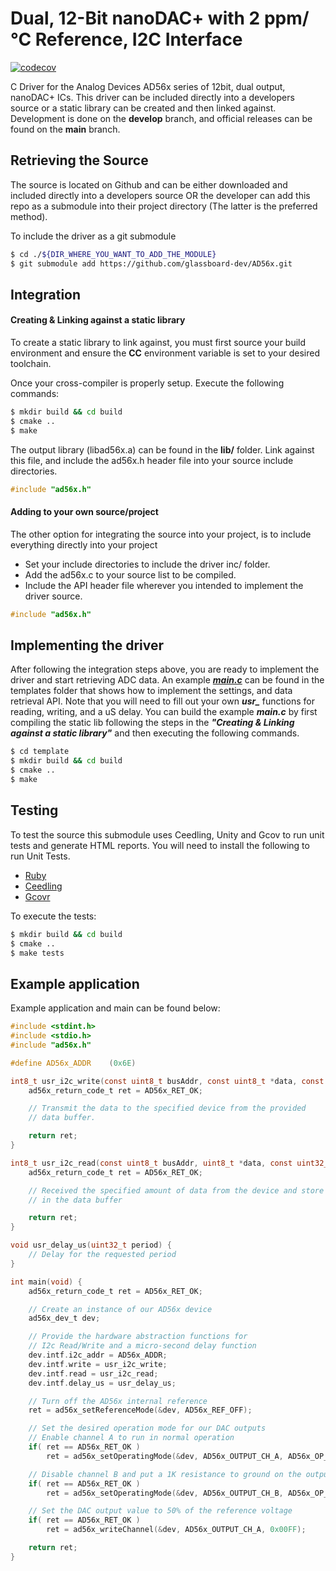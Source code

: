 # Dual, 12-Bit nanoDAC+ with 2 ppm/°C Reference, I2C Interface
[![codecov](https://codecov.io/gh/glassboard-dev/AD56x/branch/main/graph/badge.svg?token=BG7A0OFND7)](https://codecov.io/gh/glassboard-dev/AD56x)

C Driver for the Analog Devices AD56x series of 12bit, dual output, nanoDAC+ ICs. This driver can be included directly into a developers source or a static library can be created and then linked against. Development is done on the **develop** branch, and official releases can be found on the **main** branch.

## Retrieving the Source
The source is located on Github and can be either downloaded and included directly into a developers source OR the developer can add this repo as a submodule into their project directory (The latter is the preferred method).

To include the driver as a git submodule
```bash
$ cd ./${DIR_WHERE_YOU_WANT_TO_ADD_THE_MODULE}
$ git submodule add https://github.com/glassboard-dev/AD56x.git
```

## Integration
#### Creating & Linking against a static library
To create a static library to link against, you must first source your build environment and ensure the **CC** environment variable is set to your desired toolchain.

Once your cross-compiler is properly setup. Execute the following commands:
```bash
$ mkdir build && cd build
$ cmake ..
$ make
```
The output library (libad56x.a) can be found in the **lib/** folder. Link against this file, and include the ad56x.h header file into your source include directories.
```c
#include "ad56x.h"
```

#### Adding to your own source/project
The other option for integrating the source into your project, is to include everything directly into your project
* Set your include directories to include the driver inc/ folder.
* Add the ad56x.c to your source list to be compiled.
* Include the API header file wherever you intended to implement the driver source.
```c
#include "ad56x.h"
```

## Implementing the driver
After following the integration steps above, you are ready to implement the driver and start retrieving ADC data. An example [***main.c***](./template/main.c) can be found in the templates folder that shows how to implement the settings, and data retrieval API. Note that you will need to fill out your own ***usr_*** functions for reading, writing, and a uS delay. You can build the example ***main.c*** by first compiling the static lib following the steps in the ***"Creating & Linking against a static library"*** and then executing the following commands.
```bash
$ cd template
$ mkdir build && cd build
$ cmake ..
$ make
```

## Testing
To test the source this submodule uses Ceedling, Unity and Gcov to run unit tests and generate HTML reports. You will need to install the following to run Unit Tests.
- [Ruby](https://www.ruby-lang.org/en/)
- [Ceedling](http://www.throwtheswitch.org/ceedling)
- [Gcovr](https://gcovr.com/en/stable/installation.html)

To execute the tests:
```bash
$ mkdir build && cd build
$ cmake ..
$ make tests
```

## Example application
Example application and main can be found below:
```C
#include <stdint.h>
#include <stdio.h>
#include "ad56x.h"

#define AD56x_ADDR    (0x6E)

int8_t usr_i2c_write(const uint8_t busAddr, const uint8_t *data, const uint32_t len) {
    ad56x_return_code_t ret = AD56x_RET_OK;

    // Transmit the data to the specified device from the provided
    // data buffer.

    return ret;
}

int8_t usr_i2c_read(const uint8_t busAddr, uint8_t *data, const uint32_t len) {
    ad56x_return_code_t ret = AD56x_RET_OK;

    // Received the specified amount of data from the device and store it
    // in the data buffer

    return ret;
}

void usr_delay_us(uint32_t period) {
    // Delay for the requested period
}

int main(void) {
    ad56x_return_code_t ret = AD56x_RET_OK;

    // Create an instance of our AD56x device
    ad56x_dev_t dev;

    // Provide the hardware abstraction functions for
    // I2c Read/Write and a micro-second delay function
    dev.intf.i2c_addr = AD56x_ADDR;
    dev.intf.write = usr_i2c_write;
    dev.intf.read = usr_i2c_read;
    dev.intf.delay_us = usr_delay_us;

    // Turn off the AD56x internal reference
    ret = ad56x_setReferenceMode(&dev, AD56x_REF_OFF);

    // Set the desired operation mode for our DAC outputs
    // Enable channel A to run in normal operation
    if( ret == AD56x_RET_OK )
        ret = ad56x_setOperatingMode(&dev, AD56x_OUTPUT_CH_A, AD56x_OP_MODE_NORMAL);

    // Disable channel B and put a 1K resistance to ground on the output
    if( ret == AD56x_RET_OK )
        ret = ad56x_setOperatingMode(&dev, AD56x_OUTPUT_CH_B, AD56x_OP_MODE_1K_TO_GND);

    // Set the DAC output value to 50% of the reference voltage
    if( ret == AD56x_RET_OK )
        ret = ad56x_writeChannel(&dev, AD56x_OUTPUT_CH_A, 0x00FF);

    return ret;
}
```
